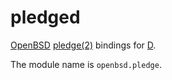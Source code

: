 pledged
=======
[OpenBSD](https://www.openbsd.org/) [pledge(2)](https://man.openbsd.org/pledge.2) bindings for [D](https://dlang.org/).

The module name is `openbsd.pledge`.
